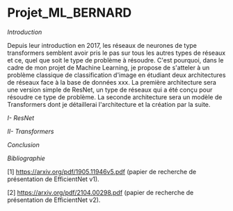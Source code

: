 # Projet_ML_BERNARD

*Introduction*

Depuis leur introduction en 2017, les réseaux de neurones de type transformers semblent avoir pris le pas sur tous les autres types de réseaux et ce, quel que soit le type de problème à résoudre. C'est pourquoi, dans le cadre de mon projet de Machine Learning, je propose de s'atteler à un problème classique de classification d'image en étudiant deux architectures de réseaux face à la base de données  xxx. 
La première architecture sera une version simple de ResNet, un type de réseaux qui a été conçu pour résoudre ce type de problème.
La seconde architecture sera un modèle de Transformers dont je détaillerai l'architecture et la création par la suite.

*I- ResNet*




*II- Transformers*




*Conclusion*


*Bibliographie*

[1] https://arxiv.org/pdf/1905.11946v5.pdf (papier de recherche de présentation de EfficientNet v1).

[2] https://arxiv.org/pdf/2104.00298.pdf (papier de recherche de présentation de EfficientNet v2).
